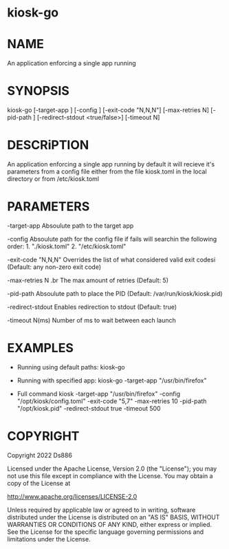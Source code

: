 # kiosk-go

# NAME
  An application enforcing a single app running


# SYNOPSIS
kiosk-go \[-target-app <path>\] \[-config <path>\] \[-exit-code "N,N,N"\]
         \[-max-retries N\] \[-pid-path <path>\] \[-redirect-stdout <true/false>\]
         \[-timeout N\]


# DESCRiPTION
An application enforcing a single app running by default it will recieve it's
parameters from a config file either from the file kiosk.toml in the local
directory or from /etc/kiosk.toml


# PARAMETERS
-target-app 
   Absoulute path to the target app

-config 
  Absoulute path for the config file if fails will searchin the following
  order:
    1. "./kiosk.toml"
    2. "/etc/kiosk.toml"

-exit-code "N,N,N"
  Overrides the list of what considered valid exit codesi
  (Default: any non-zero exit code)

-max-retries N
.br
  The max amount of retries (Default: 5)

-pid-path 
  Absoulute path to  place the PID (Default: /var/run/kiosk/kiosk.pid)

-redirect-stdout 
  Enables redirection to stdout (Default: true)

-timeout N(ms)
  Number of ms to wait between each launch


# EXAMPLES
- Running using default paths:
  kiosk-go

- Running with specified app:
  kiosk-go -target-app "/usr/bin/firefox"

- Full command
    kiosk -target-app "/usr/bin/firefox" -config "/opt/kiosk/config.toml"
      -exit-code "5,7" -max-retries 10 -pid-path "/opt/kiosk.pid"
      -redirect-stdout true -timeout 500


# COPYRIGHT
Copyright 2022 Ds886

Licensed under the Apache License, Version 2.0 (the "License");
you may not use this file except in compliance with the License.
You may obtain a copy of the License at

http://www.apache.org/licenses/LICENSE-2.0

Unless required by applicable law or agreed to in writing, software
 distributed under the License is distributed on an "AS IS" BASIS,
 WITHOUT WARRANTIES OR CONDITIONS OF ANY KIND, either express or implied.
 See the License for the specific language governing permissions and
 limitations under the License.
